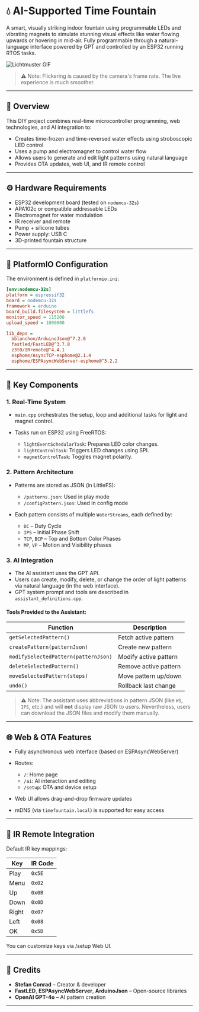 
# 💧 AI-Supported Time Fountain

A smart, visually striking indoor fountain using programmable LEDs and vibrating magnets to simulate stunning visual effects like water flowing upwards or hovering in mid-air. Fully programmable through a natural-language interface powered by GPT and controlled by an ESP32 running RTOS tasks.

![Lichtmuster GIF](FountainDemo.gif)
> ⚠️ Note: Flickering is caused by the camera's frame rate. The live experience is much smoother.
---

## 🧠 Overview

This DIY project combines real-time microcontroller programming, web technologies, and AI integration to:

* Creates time-frozen and time-reversed water effects using stroboscopic LED control
* Uses a pump and electromagnet to control water flow
* Allows users to generate and edit light patterns using natural language
* Provides OTA updates, web UI, and IR remote control

---

## ⚙️ Hardware Requirements

* ESP32 development board (tested on `nodemcu-32s`)
* APA102c or compatible addressable LEDs
* Electromagnet for water modulation
* IR receiver and remote
* Pump + silicone tubes
* Power supply: USB C
* 3D-printed fountain structure

---

## 🔧 PlatformIO Configuration

The environment is defined in `platformio.ini`:

```ini
[env:nodemcu-32s]
platform = espressif32
board = nodemcu-32s
framework = arduino
board_build.filesystem = littlefs
monitor_speed = 115200
upload_speed = 1000000

lib_deps = 
  bblanchon/ArduinoJson@^7.2.0
  fastled/FastLED@^3.7.8
  z3t0/IRremote@^4.4.1
  esphome/AsyncTCP-esphome@2.1.4
  esphome/ESPAsyncWebServer-esphome@^3.2.2
```

---

## 🧩 Key Components

### 1. Real-Time System

* `main.cpp` orchestrates the setup, loop and additional tasks for light and magnet control.
* Tasks run on ESP32 using FreeRTOS:

  * `lightEventSchedularTask`: Prepares LED color changes.
  * `lightControlTask`: Triggers LED changes using SPI.
  * `magnetControlTask`: Toggles magnet polarity.

### 2. Pattern Architecture

* Patterns are stored as JSON (in LittleFS):

  * `/patterns.json`: Used in play mode
  * `/configPattern.json`: Used in config mode

* Each pattern consists of multiple `WaterStreams`, each defined by:
  * `DC` – Duty Cycle
  * `IPS` – Initial Phase Shift
  * `TCP`, `BCP` – Top and Bottom Color Phases
  * `MP`, `VP` – Motion and Visibility phases

### 3. AI Integration

* The AI assistant uses the GPT API.
* Users can create, modify, delete, or change the order of light patterns via natural language (in the web interface).
* GPT system prompt and tools are described in `assistant_definitions.cpp`.

#### Tools Provided to the Assistant:

| Function                             | Description           |
| ------------------------------------ | --------------------- |
| `getSelectedPattern()`               | Fetch active pattern  |
| `createPattern(patternJson)`         | Create new pattern    |
| `modifySelectedPattern(patternJson)` | Modify active pattern |
| `deleteSelectedPattern()`            | Remove active pattern |
| `moveSelectedPattern(steps)`         | Move pattern up/down  |
| `undo()`                             | Rollback last change  |

> ⚠️ Note: The assistant uses abbreviations in pattern JSON (like `WS`, `IPS`, etc.) and will **not** display raw JSON to users. Nevertheless, users can download the JSON files and modify them manually.

---

## 🌐 Web & OTA Features

* Fully asynchronous web interface (based on ESPAsyncWebServer)
* Routes:

  * `/`: Home page
  * `/ai`: AI interaction and editing
  * `/setup`: OTA and device setup
* Web UI allows drag-and-drop firmware updates
* mDNS (via `timefountain.local`) is supported for easy access

---

## 🔢 IR Remote Integration

Default IR key mappings:

| Key   | IR Code |
| ----- | ------- |
| Play  | `0x5E`  |
| Menu  | `0x02`  |
| Up    | `0x0B`  |
| Down  | `0x0D`  |
| Right | `0x07`  |
| Left  | `0x08`  |
| OK    | `0x5D`  |

You can customize keys via /setup Web UI.

---

## 🙏 Credits

* **Stefan Conrad** – Creator & developer
* **FastLED**, **ESPAsyncWebServer**, **ArduinoJson** – Open-source libraries
* **OpenAI GPT-4o** – AI pattern creation

---